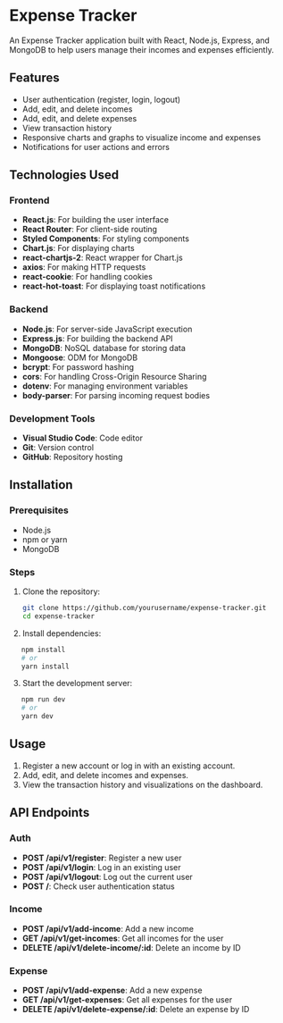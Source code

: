 # Expense Tracker

An Expense Tracker application built with React, Node.js, Express, and MongoDB to help users manage their incomes and expenses efficiently.


## Features
- User authentication (register, login, logout)
- Add, edit, and delete incomes
- Add, edit, and delete expenses
- View transaction history
- Responsive charts and graphs to visualize income and expenses
- Notifications for user actions and errors

## Technologies Used
### Frontend
- **React.js**: For building the user interface
- **React Router**: For client-side routing
- **Styled Components**: For styling components
- **Chart.js**: For displaying charts
- **react-chartjs-2**: React wrapper for Chart.js
- **axios**: For making HTTP requests
- **react-cookie**: For handling cookies
- **react-hot-toast**: For displaying toast notifications

### Backend
- **Node.js**: For server-side JavaScript execution
- **Express.js**: For building the backend API
- **MongoDB**: NoSQL database for storing data
- **Mongoose**: ODM for MongoDB
- **bcrypt**: For password hashing
- **cors**: For handling Cross-Origin Resource Sharing
- **dotenv**: For managing environment variables
- **body-parser**: For parsing incoming request bodies

### Development Tools
- **Visual Studio Code**: Code editor
- **Git**: Version control
- **GitHub**: Repository hosting

## Installation
### Prerequisites
- Node.js
- npm or yarn
- MongoDB

### Steps
1. Clone the repository:
   ```bash
   git clone https://github.com/yourusername/expense-tracker.git
   cd expense-tracker
   ```

2. Install dependencies:
```bash
   npm install
   # or
   yarn install
```

3. Start the development server:
```bash
   npm run dev
   # or
   yarn dev
```

## Usage
1. Register a new account or log in with an existing account.
2. Add, edit, and delete incomes and expenses.
3. View the transaction history and visualizations on the dashboard.

## API Endpoints
### Auth
- **POST /api/v1/register**: Register a new user
- **POST /api/v1/login**: Log in an existing user
- **POST /api/v1/logout**: Log out the current user
- **POST /**: Check user authentication status

### Income
- **POST /api/v1/add-income**: Add a new income
- **GET /api/v1/get-incomes**: Get all incomes for the user
- **DELETE /api/v1/delete-income/:id**: Delete an income by ID

### Expense
- **POST /api/v1/add-expense**: Add a new expense
- **GET /api/v1/get-expenses**: Get all expenses for the user
- **DELETE /api/v1/delete-expense/:id**: Delete an expense by ID

